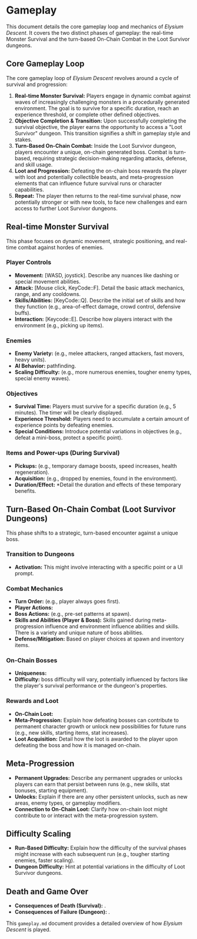 # Gameplay

This document details the core gameplay loop and mechanics of *Elysium Descent*. It covers the two distinct phases of gameplay: the real-time Monster Survival and the turn-based On-Chain Combat in the Loot Survivor dungeons.

## Core Gameplay Loop

The core gameplay loop of *Elysium Descent* revolves around a cycle of survival and progression:

1.  **Real-time Monster Survival:** Players engage in dynamic combat against waves of increasingly challenging monsters in a procedurally generated environment. The goal is to survive for a specific duration, reach an experience threshold, or complete other defined objectives.
2.  **Objective Completion & Transition:** Upon successfully completing the survival objective, the player earns the opportunity to access a "Loot Survivor" dungeon. This transition signifies a shift in gameplay style and stakes.
3.  **Turn-Based On-Chain Combat:** Inside the Loot Survivor dungeon, players encounter a unique, on-chain generated boss. Combat is turn-based, requiring strategic decision-making regarding attacks, defense, and skill usage.
4.  **Loot and Progression:** Defeating the on-chain boss rewards the player with loot and potentially collectible beasts, and meta-progression elements that can influence future survival runs or character capabilities.
5.  **Repeat:** The player then returns to the real-time survival phase, now potentially stronger or with new tools, to face new challenges and earn access to further Loot Survivor dungeons.

## Real-time Monster Survival

This phase focuses on dynamic movement, strategic positioning, and real-time combat against hordes of enemies.

### Player Controls

* **Movement:** [WASD, joystick]. Describe any nuances like dashing or special movement abilities.
* **Attack:** [Mouse click, KeyCode::F]. Detail the basic attack mechanics, range, and any cooldowns.
* **Skills/Abilities:** [KeyCode::Q]. Describe the initial set of skills and how they function (e.g., area-of-effect damage, crowd control, defensive buffs).
* **Interaction:** [Keycode::E]. Describe how players interact with the environment (e.g., picking up items).

### Enemies

* **Enemy Variety:** (e.g., melee attackers, ranged attackers, fast movers, heavy units).
* **AI Behavior:** pathfinding.
* **Scaling Difficulty:** (e.g., more numerous enemies, tougher enemy types, special enemy waves).

### Objectives

* **Survival Time:** Players must survive for a specific duration (e.g., 5 minutes). The timer will be clearly displayed.
* **Experience Threshold:** Players need to accumulate a certain amount of experience points by defeating enemies.
* **Special Conditions:** Introduce potential variations in objectives (e.g., defeat a mini-boss, protect a specific point).

### Items and Power-ups (During Survival)

* **Pickups:** (e.g., temporary damage boosts, speed increases, health regeneration).
* **Acquisition:** (e.g., dropped by enemies, found in the environment).
* **Duration/Effect:** *Detail the duration and effects of these temporary benefits.

## Turn-Based On-Chain Combat (Loot Survivor Dungeons)

This phase shifts to a strategic, turn-based encounter against a unique boss.

### Transition to Dungeons

* **Activation:** This might involve interacting with a specific point or a UI prompt.


### Combat Mechanics

* **Turn Order:** (e.g., player always goes first).
* **Player Actions:**
* **Boss Actions:** (e.g., pre-set patterns at spawn).
* **Skills and Abilities (Player & Boss):** Skills gained during meta-progression influence and environment influence abilities and skills. There is a variety and unique nature of boss abilities.
* **Defense/Mitigation:** Based on player choices at spawn and inventory items.

### On-Chain Bosses

* **Uniqueness:**
* **Difficulty:** boss difficulty will vary, potentially influenced by factors like the player's survival performance or the dungeon's properties.

### Rewards and Loot

* **On-Chain Loot:**
* **Meta-Progression:** Explain how defeating bosses can contribute to permanent character growth or unlock new possibilities for future runs (e.g., new skills, starting items, stat increases).
* **Loot Acquisition:** Detail how the loot is awarded to the player upon defeating the boss and how it is managed on-chain.

## Meta-Progression

* **Permanent Upgrades:** Describe any permanent upgrades or unlocks players can earn that persist between runs (e.g., new skills, stat bonuses, starting equipment).
* **Unlocks:** Explain if there are any other persistent unlocks, such as new areas, enemy types, or gameplay modifiers.
* **Connection to On-Chain Loot:** Clarify how on-chain loot might contribute to or interact with the meta-progression system.

## Difficulty Scaling

* **Run-Based Difficulty:** Explain how the difficulty of the survival phases might increase with each subsequent run (e.g., tougher starting enemies, faster scaling).
* **Dungeon Difficulty:** Hint at potential variations in the difficulty of Loot Survivor dungeons.

## Death and Game Over

* **Consequences of Death (Survival):** .
* **Consequences of Failure (Dungeon):** .

This `gameplay.md` document provides a detailed overview of how *Elysium Descent* is played.
